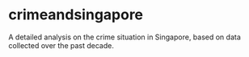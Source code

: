 # crimeandsingapore
A detailed analysis on the crime situation in Singapore, based on data collected over the past decade.
